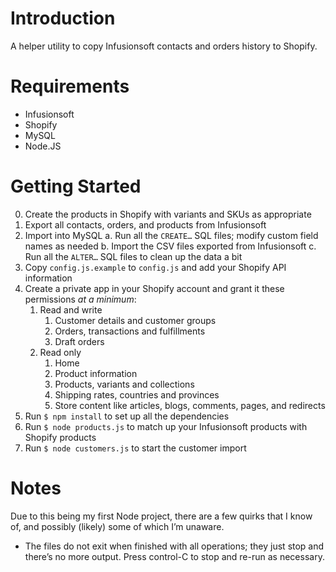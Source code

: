 # Introduction

A helper utility to copy Infusionsoft contacts and orders history to Shopify.

# Requirements

- Infusionsoft
- Shopify
- MySQL
- Node.JS

# Getting Started

0. Create the products in Shopify with variants and SKUs as appropriate
1. Export all contacts, orders, and products from Infusionsoft
2. Import into MySQL
    a. Run all the `CREATE…` SQL files; modify custom field names as needed
    b. Import the CSV files exported from Infusionsoft
    c. Run all the `ALTER…` SQL files to clean up the data a bit
3. Copy `config.js.example` to `config.js` and add your Shopify API information
4. Create a private app in your Shopify account and grant it these permissions *at a minimum*:
    1. Read and write
        1. Customer details and customer groups
        1. Orders, transactions and fulfillments
        1. Draft orders
    2. Read only
        1. Home
        1. Product information
        1. Products, variants and collections
        1. Shipping rates, countries and provinces
        1. Store content like articles, blogs, comments, pages, and redirects
5. Run `$ npm install` to set up all the dependencies
6. Run `$ node products.js` to match up your Infusionsoft products with Shopify products
7. Run `$ node customers.js` to start the customer import

# Notes

Due to this being my first Node project, there are a few quirks that I know of, and possibly (likely) some of which I’m unaware.

- The files do not exit when finished with all operations; they just stop and there’s no more output. Press control-C to stop and re-run as necessary.
